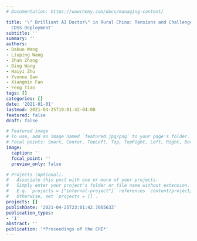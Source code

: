 ```yaml
---
# Documentation: https://wowchemy.com/docs/managing-content/

title: '\" Brilliant AI Doctor\" in Rural China: Tensions and Challenges in AI-Powered
  CDSS Deployment'
subtitle: ''
summary: ''
authors:
- Dakuo Wang
- Liuping Wang
- Zhan Zhang
- Ding Wang
- Haiyi Zhu
- Yvonne Gao
- Xiangmin Fan
- Feng Tian
tags: []
categories: []
date: '2021-01-01'
lastmod: 2021-04-25T19:01:42-04:00
featured: false
draft: false

# Featured image
# To use, add an image named `featured.jpg/png` to your page's folder.
# Focal points: Smart, Center, TopLeft, Top, TopRight, Left, Right, BottomLeft, Bottom, BottomRight.
image:
  caption: ''
  focal_point: ''
  preview_only: false

# Projects (optional).
#   Associate this post with one or more of your projects.
#   Simply enter your project's folder or file name without extension.
#   E.g. `projects = ["internal-project"]` references `content/project/deep-learning/index.md`.
#   Otherwise, set `projects = []`.
projects: []
publishDate: '2021-04-25T23:01:42.706563Z'
publication_types:
- '1'
abstract: ''
publication: '*Proceedings of the CHI*'
---
```

